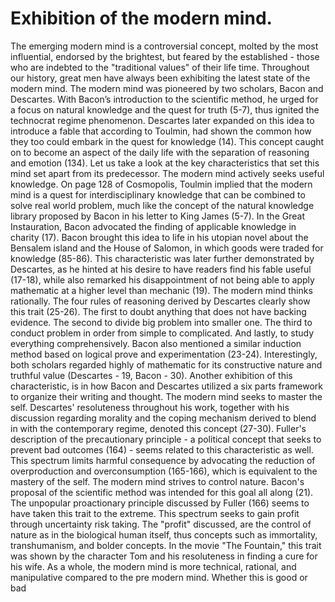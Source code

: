 # Exhibition of the modern mind.
The emerging modern mind is a controversial concept, molted by the most influential, endorsed by the brightest, but feared by the established - those who are indebted to the "traditional values" of their life time. Throughout our history, great men have always been exhibiting the latest state of the modern mind.
The modern mind was pioneered by two scholars, Bacon and Descartes. With Bacon’s introduction to the scientific method, he urged for a focus on natural knowledge and the quest for truth (5-7), thus ignited the technocrat regime phenomenon. Descartes later expanded on this idea to introduce a fable that according to Toulmin, had shown the common how they too could embark in the quest for knowledge (14). This concept caught on to become an aspect of the daily life with the separation of reasoning and emotion (134). Let us take a look at the key characteristics that set this mind set apart from its predecessor.
The modern mind actively seeks useful knowledge. On page 128 of Cosmopolis, Toulmin implied that the modern mind is a quest for interdisciplinary knowledge that can be combined to solve real world problem, much like the concept of the natural knowledge library proposed by Bacon in his letter to King James (5-7). In the Great Instauration, Bacon advocated the finding of applicable knowledge in charity (17). Bacon brought this idea to life in his utopian novel about the Bensalem island and the House of Salomon, in which goods were traded for knowledge (85-86). This characteristic was later further demonstrated by Descartes, as he hinted at his desire to have readers find his fable useful (17-18), while also remarked his disappointment of not being able to apply mathematic at a higher level than mechanic (19).
The modern mind thinks rationally. The four rules of reasoning derived by Descartes clearly show this trait (25-26). The first to doubt anything that does not have backing evidence. The second to divide big problem into smaller one. The third to conduct problem in order from simple to complicated. And lastly, to study everything comprehensively. Bacon also mentioned a similar induction method based on logical prove and experimentation (23-24). Interestingly, both scholars regarded highly of mathematic for its constructive nature and truthful value (Descartes - 19, Bacon - 30). Another exhibition of this characteristic, is in how Bacon and Descartes utilized a six parts framework to organize their writing and thought.
The modern mind seeks to master the self. Descartes' resoluteness throughout his work, together with his discussion regarding morality and the coping mechanism derived to blend in with the contemporary regime, denoted this concept (27-30). Fuller's description of the precautionary principle - a political concept that seeks to prevent bad outcomes (164) - seems related to this characteristic as well. This spectrum limits harmful consequence by advocating the reduction of overproduction and overconsumption (165-166), which is equivalent to the mastery of the self.
The modern mind strives to control nature. Bacon's proposal of the scientific method was intended for this goal all along (21). The unpopular proactionary principle discussed by Fuller (166) seems to have taken this trait to the extreme. This spectrum seeks to gain profit through uncertainty risk taking. The "profit" discussed, are the control of nature as in the biological human itself, thus concepts such as immortality, transhumanism, and bolder concepts. In the movie "The Fountain," this trait was shown by the character Tom and his resoluteness in finding a cure for his wife.
As a whole, the modern mind is more technical, rational, and manipulative compared to the pre modern mind. Whether this is good or bad
